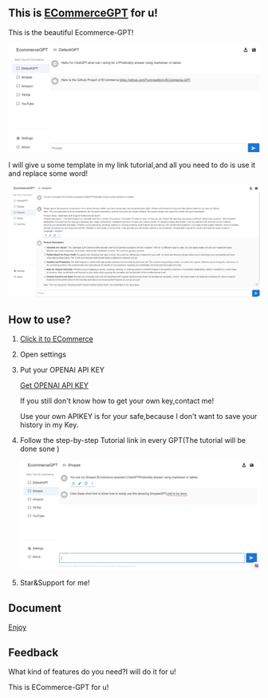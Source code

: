 ## This is [ECommerceGPT](http://web.ecommerceai.club/) for u!

This is the beautiful Ecommerce-GPT!

![image-20230719122756004](./index.png)

I will give u some template in my link tutorial,and all you need to do is use it and replace some word!

![](./useshow.png)

## How to use?

1. [Click it to ECommerce](http://web.ecommerceai.club/)

2. Open settings

3. Put your OPENAI API KEY

   [Get OPENAI API KEY](https://www.howtogeek.com/885918/how-to-get-an-openai-api-key/)

   If you still don't know how to get your own key,contact me!

   Use your own APIKEY is for your safe,because
   I don't want to save your history in my Key.

4. Follow the step-by-step Tutorial link in every GPT(The tutorial will be done sone )

   ![123123](./whereistutorial.png)

5. Star&Support for me!

## Document

[Enjoy](https://doc.ecommerceai.club/)

## Feedback

What kind of features do you need?I will do it for u!

This is ECommerce-GPT for u!